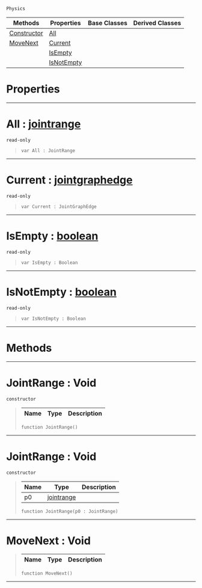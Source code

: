  `Physics`

|Methods|Properties|Base Classes|Derived Classes|
|---|---|---|---|
|[ Constructor](https://github.com/zeroengineteam/ZeroDocs/code_reference/class_reference/jointrange.markdown#jointrange-void)|[ All](https://github.com/zeroengineteam/ZeroDocs/code_reference/class_reference/jointrange.markdown#all-zero-engine-document)| | |
|[ MoveNext](https://github.com/zeroengineteam/ZeroDocs/code_reference/class_reference/jointrange.markdown#movenext-void)|[ Current](https://github.com/zeroengineteam/ZeroDocs/code_reference/class_reference/jointrange.markdown#current-zero-engine-docu)| | |
| |[ IsEmpty](https://github.com/zeroengineteam/ZeroDocs/code_reference/class_reference/jointrange.markdown#isempty-zero-engine-docu)| | |
| |[ IsNotEmpty](https://github.com/zeroengineteam/ZeroDocs/code_reference/class_reference/jointrange.markdown#isnotempty-zero-engine-d)| | |


 #  Properties


---  
 #  All : [jointrange](https://github.com/zeroengineteam/ZeroDocs/code_reference/class_reference/jointrange.markdown)

 `read-only`

> 
> ``` lang=cpp, name=Zilch
> var All : JointRange


---  
 #  Current : [jointgraphedge](https://github.com/zeroengineteam/ZeroDocs/code_reference/class_reference/jointgraphedge.markdown)

 `read-only`

> 
> ``` lang=cpp, name=Zilch
> var Current : JointGraphEdge


---  
 #  IsEmpty : [boolean](https://github.com/zeroengineteam/ZeroDocs/code_reference/zilch_base_types/boolean.markdown)

 `read-only`

> 
> ``` lang=cpp, name=Zilch
> var IsEmpty : Boolean


---  
 #  IsNotEmpty : [boolean](https://github.com/zeroengineteam/ZeroDocs/code_reference/zilch_base_types/boolean.markdown)

 `read-only`

> 
> ``` lang=cpp, name=Zilch
> var IsNotEmpty : Boolean


---  
 #  Methods


---  
 #  JointRange : Void

 `constructor`

> 
> |Name|Type|Description|
> |---|---|---|
> ``` lang=cpp, name=Zilch
> function JointRange()
> ``` 


---  
 #  JointRange : Void

 `constructor`

> 
> |Name|Type|Description|
> |---|---|---|
> |p0|[jointrange](https://github.com/zeroengineteam/ZeroDocs/code_reference/class_reference/jointrange.markdown)| |
> ``` lang=cpp, name=Zilch
> function JointRange(p0 : JointRange)
> ``` 


---  
 #  MoveNext : Void

> 
> |Name|Type|Description|
> |---|---|---|
> ``` lang=cpp, name=Zilch
> function MoveNext()
> ``` 


---  
 

 